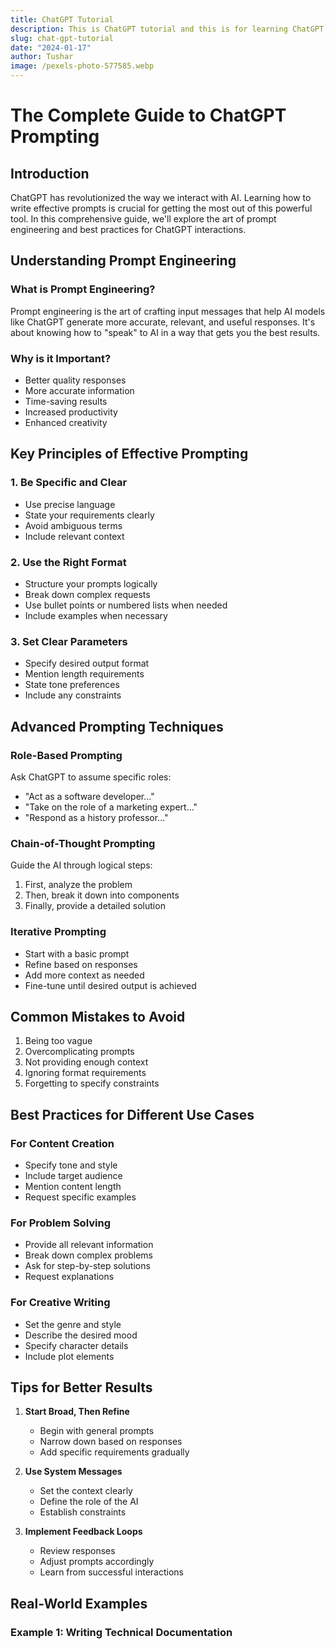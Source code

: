 ```yaml
---
title: ChatGPT Tutorial
description: This is ChatGPT tutorial and this is for learning ChatGPT prompt
slug: chat-gpt-tutorial
date: "2024-01-17"
author: Tushar
image: /pexels-photo-577585.webp
---
```


# The Complete Guide to ChatGPT Prompting

## Introduction
ChatGPT has revolutionized the way we interact with AI. Learning how to write effective prompts is crucial for getting the most out of this powerful tool. In this comprehensive guide, we'll explore the art of prompt engineering and best practices for ChatGPT interactions.

## Understanding Prompt Engineering

### What is Prompt Engineering?
Prompt engineering is the art of crafting input messages that help AI models like ChatGPT generate more accurate, relevant, and useful responses. It's about knowing how to "speak" to AI in a way that gets you the best results.

### Why is it Important?
- Better quality responses
- More accurate information
- Time-saving results
- Increased productivity
- Enhanced creativity

## Key Principles of Effective Prompting

### 1. Be Specific and Clear
- Use precise language
- State your requirements clearly
- Avoid ambiguous terms
- Include relevant context

### 2. Use the Right Format
- Structure your prompts logically
- Break down complex requests
- Use bullet points or numbered lists when needed
- Include examples when necessary

### 3. Set Clear Parameters
- Specify desired output format
- Mention length requirements
- State tone preferences
- Include any constraints

## Advanced Prompting Techniques

### Role-Based Prompting
Ask ChatGPT to assume specific roles:
- "Act as a software developer..."
- "Take on the role of a marketing expert..."
- "Respond as a history professor..."

### Chain-of-Thought Prompting
Guide the AI through logical steps:
1. First, analyze the problem
2. Then, break it down into components
3. Finally, provide a detailed solution

### Iterative Prompting
- Start with a basic prompt
- Refine based on responses
- Add more context as needed
- Fine-tune until desired output is achieved

## Common Mistakes to Avoid

1. Being too vague
2. Overcomplicating prompts
3. Not providing enough context
4. Ignoring format requirements
5. Forgetting to specify constraints

## Best Practices for Different Use Cases

### For Content Creation
- Specify tone and style
- Include target audience
- Mention content length
- Request specific examples

### For Problem Solving
- Provide all relevant information
- Break down complex problems
- Ask for step-by-step solutions
- Request explanations

### For Creative Writing
- Set the genre and style
- Describe the desired mood
- Specify character details
- Include plot elements

## Tips for Better Results

1. **Start Broad, Then Refine**
   - Begin with general prompts
   - Narrow down based on responses
   - Add specific requirements gradually

2. **Use System Messages**
   - Set the context clearly
   - Define the role of the AI
   - Establish constraints

3. **Implement Feedback Loops**
   - Review responses
   - Adjust prompts accordingly
   - Learn from successful interactions

## Real-World Examples

### Example 1: Writing Technical Documentation
